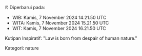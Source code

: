 ⏰ Diperbarui pada:
- WIB: Kamis, 7 November 2024 14.21.50 UTC
- WITA: Kamis, 7 November 2024 15.21.50 UTC
- WIT: Kamis, 7 November 2024 16.21.50 UTC

Kutipan Inspiratif:
"Law is born from despair of human nature."


Kategori: nature

